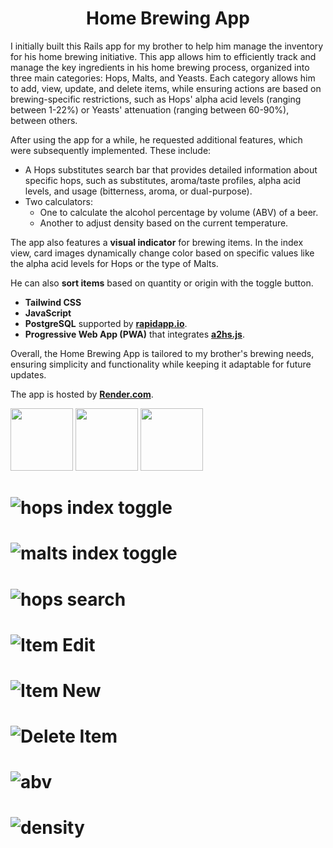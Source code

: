 <h1 align="center">
  Home Brewing App
</h1>

I initially built this Rails app for my brother to help him manage the inventory for his home brewing initiative. This app allows him to efficiently track and manage the key ingredients in his home brewing process, organized into three main categories: Hops, Malts, and Yeasts. Each category allows him to add, view, update, and delete items, while ensuring actions are based on brewing-specific restrictions, such as Hops' alpha acid levels (ranging between 1-22%) or Yeasts' attenuation (ranging between 60-90%), between others.

After using the app for a while, he requested additional features, which were subsequently implemented. These include:

- A Hops substitutes search bar that provides detailed information about specific hops, such as substitutes, aroma/taste profiles, alpha acid levels, and usage (bitterness, aroma, or dual-purpose).
- Two calculators:
    - One to calculate the alcohol percentage by volume (ABV) of a beer.
    - Another to adjust density based on the current temperature.

The app also features a **visual indicator** for brewing items. In the index view, card images dynamically change color based on specific values like the alpha acid levels for Hops or the type of Malts.

He can also **sort items** based on quantity or origin with the toggle button.

- **Tailwind CSS**
- **JavaScript**
- **PostgreSQL** supported by [**rapidapp.io**](https://rapidapp.io/).
- **Progressive Web App (PWA)** that integrates [**a2hs.js**](https://github.com/koddr/a2hs.js/).

Overall, the Home Brewing App is tailored to my brother's brewing needs, ensuring simplicity and functionality while keeping it adaptable for future updates.

The app is hosted by [**Render.com**](https://render.com/).

<p float="left">
  <img src="/github.com/user-attachments/assets/bc2db380-61b1-4fc0-8a84-b2731c37fed6" width="100" />
  <img src="/github.com/user-attachments/assets/962d0449-b634-4239-bec7-a1ea9e016bac" width="100" /> 
  <img src="/github.com/user-attachments/assets/edf2ea2d-3890-45eb-a91c-0a537320e75e" width="100" />
</p>

# ![hops index toggle](https://github.com/user-attachments/assets/bc2db380-61b1-4fc0-8a84-b2731c37fed6)

# ![malts index toggle](https://github.com/user-attachments/assets/962d0449-b634-4239-bec7-a1ea9e016bac)

# ![hops search](https://github.com/user-attachments/assets/edf2ea2d-3890-45eb-a91c-0a537320e75e)

# ![Item Edit](https://github.com/user-attachments/assets/0207e118-2bb2-4a94-8c4d-5bc3178e04b4)

# ![Item New](https://github.com/user-attachments/assets/20cfb121-431b-43e0-bd92-31242774d93d)

# ![Delete Item](https://github.com/user-attachments/assets/75cbfaea-8344-4e3c-8bc3-8adef754cd62)

# ![abv](https://github.com/user-attachments/assets/2015b201-9f0b-4cb8-8c88-d0779983ff41)

# ![density](https://github.com/user-attachments/assets/a57b45bc-6361-4fdf-9767-137d9fd45528)
